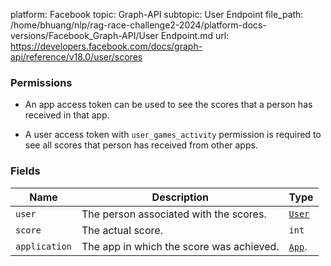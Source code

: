 platform: Facebook
topic: Graph-API
subtopic: User Endpoint
file_path: /home/bhuang/nlp/rag-race-challenge2-2024/platform-docs-versions/Facebook_Graph-API/User Endpoint.md
url: https://developers.facebook.com/docs/graph-api/reference/v18.0/user/scores

### Permissions

* An app access token can be used to see the scores that a person has received in that app.
    
* A user access token with `user_games_activity` permission is required to see all scores that person has received from other apps.
    

### Fields

| Name | Description | Type |
| --- | --- | --- |
| `user` | The person associated with the scores. | [`User`](https://developers.facebook.com/docs/graph-api/reference/user/) |
| `score` | The actual score. | `int` |
| `application` | The app in which the score was achieved. | [`App`](https://developers.facebook.com/docs/reference/api/application/). |